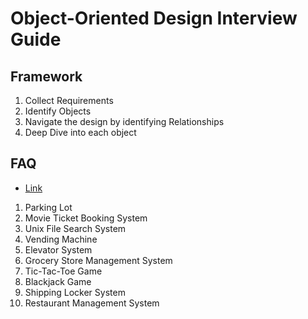 # Object-Oriented Design Interview Guide

## Framework

1. Collect Requirements
2. Identify Objects
3. Navigate the design by identifying Relationships
4. Deep Dive into each object

## FAQ

- [Link](https://bytebytego.com/courses/object-oriented-design-interview)

1. Parking Lot
1. Movie Ticket Booking System
1. Unix File Search System
1. Vending Machine
1. Elevator System
1. Grocery Store Management System
1. Tic-Tac-Toe Game
1. Blackjack Game
1. Shipping Locker System
1. Restaurant Management System
